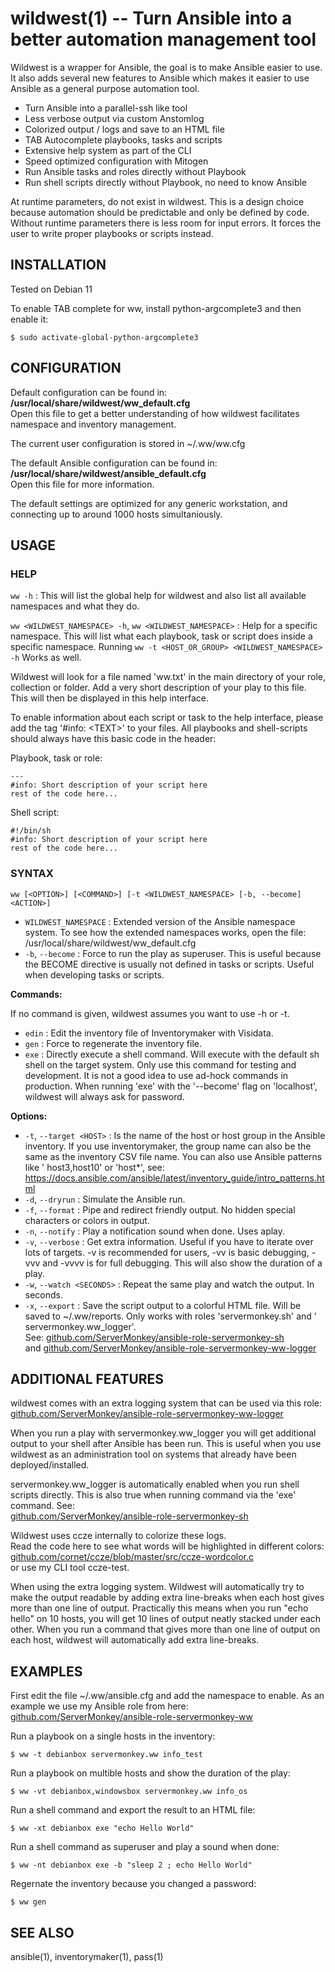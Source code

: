 # wildwest(1) -- Turn Ansible into a better automation management tool

Wildwest is a wrapper for Ansible, the goal is to make Ansible easier to use.
It also adds several new features to Ansible which makes it easier to use
Ansible as a general purpose automation tool.

- Turn Ansible into a parallel-ssh like tool
- Less verbose output via custom Anstomlog
- Colorized output / logs and save to an HTML file
- TAB Autocomplete playbooks, tasks and scripts
- Extensive help system as part of the CLI
- Speed optimized configuration with Mitogen
- Run Ansible tasks and roles directly without Playbook
- Run shell scripts directly without Playbook, no need to know Ansible

At runtime parameters, do not exist in wildwest. This is a design choice
because automation should be predictable and only be defined by code. Without
runtime parameters there is less room for input errors. It forces the user to
write proper playbooks or scripts instead.

## INSTALLATION

Tested on Debian 11

To enable TAB complete for ww, install python-argcomplete3 and then enable it:

    $ sudo activate-global-python-argcomplete3

## CONFIGURATION

Default configuration can be found in:  
**/usr/local/share/wildwest/ww_default.cfg**  
Open this file to get a better understanding of how wildwest facilitates
namespace and inventory management.

The current user configuration is stored in ~/.ww/ww.cfg

The default Ansible configuration can be found in:  
**/usr/local/share/wildwest/ansible_default.cfg**  
Open this file for more information.

The default settings are optimized for any generic workstation, and connecting
up to around 1000 hosts simultaniously.

## USAGE

### HELP

`ww -h` : This will list the global help for wildwest and also list all
available namespaces and what they do.

`ww <WILDWEST_NAMESPACE> -h`, `ww <WILDWEST_NAMESPACE>` : Help for a specific
namespace. This will list what each playbook, task or script does inside a
specific namespace. Running `ww -t <HOST_OR_GROUP> <WILDWEST_NAMESPACE> -h`
Works as well.

Wildwest will look for a file named 'ww.txt' in the main directory of your
role, collection or folder. Add a very short description of your play to this
file. This will then be displayed in this help interface.

To enable information about each script or task to the help interface, please
add the tag '#info: \<TEXT\>' to your files. All playbooks and shell-scripts
should always have this basic code in the header:

Playbook, task or role:

```
---
#info: Short description of your script here
rest of the code here...
```

Shell script:

```
#!/bin/sh
#info: Short description of your script here
rest of the code here...
```

### SYNTAX

`ww [<OPTION>] [<COMMAND>] [-t <WILDWEST_NAMESPACE> [-b, --become] <ACTION>]`

* `WILDWEST_NAMESPACE` : Extended version of the Ansible namespace system. To
  see how the extended namespaces works, open the file:  
  /usr/local/share/wildwest/ww_default.cfg
* `-b`, `--become` : Force to run the play as superuser. This is useful because
  the BECOME directive is usually not defined in tasks or scripts. Useful when
  developing tasks or scripts.

**Commands:**

If no command is given, wildwest assumes you want to use -h or -t.

* `edin` : Edit the inventory file of Inventorymaker with Visidata.
* `gen` : Force to regenerate the inventory file.
* `exe` : Directly execute a shell command. Will execute with the default sh
  shell on the target system. Only use this command for testing and
  development. It is not a good idea to use ad-hock commands in production.
  When running 'exe' with the '--become' flag on 'localhost', wildwest will
  always ask for password.

**Options:**

* `-t`, `--target <HOST>` : Is the name of the host or host group in the
  Ansible inventory. If you use inventorymaker, the group name can also be the
  same as the inventory CSV file name. You can also use Ansible patterns like '
  host3,host10' or 'host*', see:
  https://docs.ansible.com/ansible/latest/inventory_guide/intro_patterns.html
* `-d`, `--dryrun` : Simulate the Ansible run.
* `-f`, `--format` : Pipe and redirect friendly output. No hidden special
  characters or colors in output.
* `-n`, `--notify` : Play a notification sound when done. Uses aplay.
* `-v`, `--verbose` : Get extra information. Useful if you have to iterate over
  lots of targets. -v is recommended for users, -vv is basic debugging, -vvv
  and -vvvv is for full debugging. This will also show the duration of a play.
* `-w`, `--watch <SECONDS>` : Repeat the same play and watch the output. In
  seconds.
* `-x`, `--export` : Save the script output to a colorful HTML file. Will be
  saved to ~/.ww/reports. Only works with roles 'servermonkey.sh' and '
  servermonkey.ww_logger'.  
  See: [github.com/ServerMonkey/ansible-role-servermonkey-sh](https://github.com/ServerMonkey/ansible-role-servermonkey-sh)  
  and [github.com/ServerMonkey/ansible-role-servermonkey-ww-logger](https://github.com/ServerMonkey/ansible-role-servermonkey-ww-logger)

## ADDITIONAL FEATURES

wildwest comes with an extra logging system that can be used via this role:  
[github.com/ServerMonkey/ansible-role-servermonkey-ww-logger](https://github.com/ServerMonkey/ansible-role-servermonkey-ww-logger)

When you run a play with servermonkey.ww_logger you will get additional output
to your shell after Ansible has been run. This is useful when you use wildwest
as an administration tool on systems that already have been deployed/installed.

servermonkey.ww_logger is automatically enabled when you run shell scripts
directly. This is also true when running command via the 'exe' command. See:  
[github.com/ServerMonkey/ansible-role-servermonkey-sh](https://github.com/ServerMonkey/ansible-role-servermonkey-sh)

Wildwest uses ccze internally to colorize these logs.  
Read the code here to see what words will be highlighted in different colors:  
[github.com/cornet/ccze/blob/master/src/ccze-wordcolor.c](https://github.com/cornet/ccze/blob/master/src/ccze-wordcolor.c)  
or use my CLI tool ccze-test.

When using the extra logging system. Wildwest will automatically try to make
the output readable by adding extra line-breaks when each host gives more than
one line of output. Practically this means when you run "echo hello" on 10
hosts, you will get 10 lines of output neatly stacked under each other. When
you run a command that gives more than one line of output on each host,
wildwest will automatically add extra line-breaks.

## EXAMPLES

First edit the file ~/.ww/ansible.cfg and add the namespace to enable. As an
example we use my Ansible role from here:  
[github.com/ServerMonkey/ansible-role-servermonkey-ww](https://github.com/ServerMonkey/ansible-role-servermonkey-ww)

Run a playbook on a single hosts in the inventory:

    $ ww -t debianbox servermonkey.ww info_test

Run a playbook on multible hosts and show the duration of the play:

    $ ww -vt debianbox,windowsbox servermonkey.ww info_os

Run a shell command and export the result to an HTML file:

    $ ww -xt debianbox exe "echo Hello World"

Run a shell command as superuser and play a sound when done:

    $ ww -nt debianbox exe -b "sleep 2 ; echo Hello World"

Regernate the inventory because you changed a password:

    $ ww gen

## SEE ALSO

ansible(1), inventorymaker(1), pass(1)
